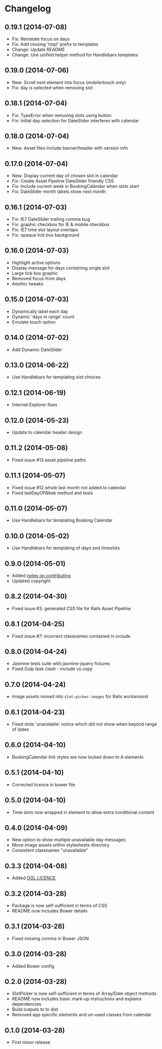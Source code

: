 # Changelog

## 0.19.1 (2014-07-08)
* Fix: Reinstate focus on days
* Fix: Add missing 'tmpl' prefix to templates
* Change: Update README
* Change: Use unified helper method for Handlebars templates

## 0.19.0 (2014-07-06)
* New: Scroll next element into focus (mobile/touch only)
* Fix: day is selected when removing slot

## 0.18.1 (2014-07-04)
* Fix: TypeError when removing slots using button
* Fix: Initial day selection for DateSlider interferes with calendar

## 0.18.0 (2014-07-04)
* New: Asset files include banner/header with version info

## 0.17.0 (2014-07-04)
* New: Display current day of chosen slot in calendar
* Fix: Create Asset Pipeline DateSlider friendly CSS
* Fix: Include current week in BookingCalendar when slots start
* Fix: DateSlider month labels show next month

## 0.16.1 (2014-07-03)
* Fix: IE7 DateSlider trailing comma bug
* Fix: graphic checkbox for IE & mobile checkbox
* Fix: IE7 time slot layout overlaps
* Fix: opaque tick box background

## 0.16.0 (2014-07-03)
* Highlight active options
* Display message for days containing single slot
* Large tick box graphic
* Removed focus from days
* Aesthic tweaks

## 0.15.0 (2014-07-03)
* Dynamically label each day
* Dynamic 'days in range' count
* Emulate touch option

## 0.14.0 (2014-07-02)
* Add Dynamic DateSlider

## 0.13.0 (2014-06-22)
* Use Handlebars for templating slot choices

## 0.12.1 (2014-06-19)
* Internet Explorer fixes

## 0.12.0 (2014-05-23)
* Update to calendar header design

## 0.11.2 (2014-05-08)
* Fixed issue #13 asset pipeline paths

## 0.11.1 (2014-05-07)
* Fixed issue #12 whole last month not added to calendar
* Fixed lastDayOfWeek method and tests

## 0.11.0 (2014-05-07)
* Use Handlebars for templating Booking Calendar

## 0.10.0 (2014-05-02)
* Use Handlebars for templating of days and timeslots

## 0.9.0 (2014-05-01)
* Added [notes on contributing](https://github.com/ministryofjustice/moj_slotpicker/blob/master/CONTRIBUTING.md)
* Updated copyright

## 0.8.2 (2014-04-30)
* Fixed issue #3: generated CSS file for Rails Asset Pipeline

## 0.8.1 (2014-04-25)
* Fixed issue #7: incorrect classnames contained in include

## 0.8.0 (2014-04-24)
* Jasmine tests suite wtih jasmine-jquery fixtures
* Fixed Gulp task clash - include vs copy

## 0.7.0 (2014-04-24)
* Image assets moved into `slot-picker-images` for Rails workaround

## 0.6.1 (2014-04-23)
* Fixed slots 'unavalable' notice which did not show when beyond range of dates

## 0.6.0 (2014-04-10)
* BookingCalendar link styles are now locked down to A elements

## 0.5.1 (2014-04-10)
* Corrected licence in bower file

## 0.5.0 (2014-04-10)
* Time slots now wrapped in element to allow extra conditional content

## 0.4.0 (2014-04-09)
* New option to show multiple unavailable day messages
* Move image assets within stylesheets directory
* Consistent classnames "unavailable"

## 0.3.3 (2014-04-08)
* Added [OGL LICENCE](https://github.com/ministryofjustice/moj_slotpicker/blob/master/LICENCE.md)

## 0.3.2 (2014-03-28)
* Package is now self-sufficient in terms of CSS
* README now includes Bower details

## 0.3.1 (2014-03-28)
* Fixed missing comma in Bower JSON

## 0.3.0 (2014-03-28)
* Added Bower config

## 0.2.0 (2014-03-28)
* SlotPicker is now self-sufficient in terms of Array/Date object methods
* README now includes basic mark-up instructions and explains dependencies
* Build outputs to to dist
* Removed app specific elements and un-used classes from calendar

## 0.1.0 (2014-03-28)
* First minor release
